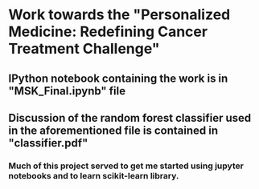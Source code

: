 # Work towards the "Personalized Medicine: Redefining Cancer Treatment Challenge"

## IPython notebook containing the work is in "MSK_Final.ipynb" file

## Discussion of the random forest classifier used in the aforementioned file is contained in "classifier.pdf"

### Much of this project served to get me started using jupyter notebooks and to learn scikit-learn library. 
